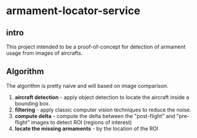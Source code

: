 # armament-locator-service



## intro

This project intended to be a proof-of-concept for detection of armament usage from images of aircrafts.



## Algorithm

The algorithm is pretty naive and will based on image comparison.  

1. **aircraft detection** - apply object detection to locate the aircraft inside a bounding box.
2. **filtering** - apply classic computer vision techniques to reduce the noise. 
3. **compute delta** - compute the delta between the "post-flight" and "pre-flight" images to detect ROI (regions of interest)
4. **locate the missing armaments** - by the location of the ROI